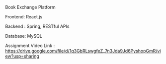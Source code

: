 Book Exchange Platform

Frontend: React.js

Backend : Spring, RESTful APIs

Database: MySQL

Assignment Video Link : https://drive.google.com/file/d/1q3GbRLswgfeZ_7n3Jda9Jd6PyshopGmR/view?usp=sharing

